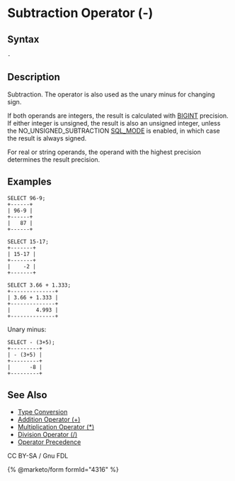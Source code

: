 # Subtraction Operator (-)

## Syntax

```
-
```

## Description

Subtraction. The operator is also used as the unary minus for changing sign.

If both operands are integers, the result is calculated with [BIGINT](../../../data-types/numeric-data-types/bigint.md) precision. If either integer is unsigned, the result is also an unsigned integer, unless the NO\_UNSIGNED\_SUBTRACTION [SQL\_MODE](../../../../server-management/variables-and-modes/sql-mode.md) is enabled, in which case the result is always signed.

For real or string operands, the operand with the highest precision determines the result precision.

## Examples

```
SELECT 96-9;
+------+
| 96-9 |
+------+
|   87 |
+------+

SELECT 15-17;
+-------+
| 15-17 |
+-------+
|    -2 |
+-------+

SELECT 3.66 + 1.333;
+--------------+
| 3.66 + 1.333 |
+--------------+
|        4.993 |
+--------------+
```

Unary minus:

```
SELECT - (3+5);
+---------+
| - (3+5) |
+---------+
|      -8 |
+---------+
```

## See Also

* [Type Conversion](../../../sql-functions/string-functions/type-conversion.md)
* [Addition Operator (+)](../../../sql-functions/numeric-functions/addition-operator.md)
* [Multiplication Operator (\*)](../../../sql-functions/numeric-functions/multiplication-operator.md)
* [Division Operator (/)](../../../sql-functions/numeric-functions/division-operator.md)
* [Operator Precedence](../operator-precedence.md)

CC BY-SA / Gnu FDL

{% @marketo/form formId="4316" %}
